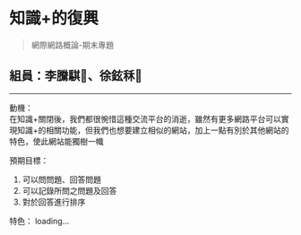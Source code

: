 # 知識+的復興

>網際網路概論-期末專題

## 組員：李騰騏:full_moon_with_face:、徐鉉秝:dog:
***
動機：<br/>
在知識+關閉後，我們都很惋惜這種交流平台的消逝，雖然有更多網路平台可以實現知識+的相關功能，但我們也想要建立相似的網站，加上一點有別於其他網站的特色，使此網站能獨樹一幟

預期目標：
1. 可以問問題、回答問題
2. 可以記錄所問之問題及回答
3. 對於回答進行排序

特色：
loading...






